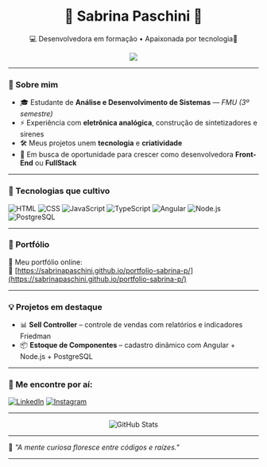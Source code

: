 <h1 align="center">🌿 Sabrina Paschini 🌱</h1>
<p align="center">💻 Desenvolvedora em formação • Apaixonada por tecnologia🍃</p>

<p align="center">
  <img src="https://readme-typing-svg.herokuapp.com?color=43c17e&lines=Estudante+de+ADS+%7C+3%C2%BA+semestre;Desenvolvedora+Web+em+formação;Amante+de+hardware+e+eletrônica;Construindo+meus+projetos+com+paixão" />
</p>

---

### 🌼 Sobre mim

- 🎓 Estudante de **Análise e Desenvolvimento de Sistemas** — *FMU (3º semestre)*
- ⚡ Experiência com **eletrônica analógica**, construção de sintetizadores e sirenes
- 🛠️ Meus projetos unem **tecnologia** e **criatividade**
- 🎯 Em busca de oportunidade para crescer como desenvolvedora **Front-End** ou **FullStack**

---

### 🌱 Tecnologias que cultivo

![HTML](https://img.shields.io/badge/HTML5-E34F26?style=for-the-badge&logo=html5&logoColor=white)
![CSS](https://img.shields.io/badge/CSS3-1572B6?style=for-the-badge&logo=css3&logoColor=white)
![JavaScript](https://img.shields.io/badge/JavaScript-F7DF1E?style=for-the-badge&logo=javascript&logoColor=black)
![TypeScript](https://img.shields.io/badge/TypeScript-3178C6?style=for-the-badge&logo=typescript&logoColor=white)
![Angular](https://img.shields.io/badge/Angular-DD0031?style=for-the-badge&logo=angular&logoColor=white)
![Node.js](https://img.shields.io/badge/Node.js-339933?style=for-the-badge&logo=nodedotjs&logoColor=white)
![PostgreSQL](https://img.shields.io/badge/PostgreSQL-4169E1?style=for-the-badge&logo=postgresql&logoColor=white)

---

### 🌼 Portfólio

📁 Meu portfólio online:  
🔗 [https://sabrinapaschini.github.io/portfolio-sabrina-p/](https://sabrinapaschini.github.io/portfolio-sabrina-p/)

---

### 💡 Projetos em destaque

- 📊 **Sell Controller** – controle de vendas com relatórios e indicadores Friedman  
- 📦 **Estoque de Componentes** – cadastro dinâmico com Angular + Node.js + PostgreSQL

---

### 🔗 Me encontre por aí:

[![LinkedIn](https://img.shields.io/badge/-LinkedIn-43c17e?style=for-the-badge&logo=linkedin&logoColor=white)](https://linkedin.com/in/sabrina-paschini/)
[![Instagram](https://img.shields.io/badge/-Instagram-8dcd94?style=for-the-badge&logo=instagram&logoColor=white)](https://instagram.com/myself.022/)

---

<p align="center">
  <img src="https://github-readme-stats.vercel.app/api?username=SabrinaPaschini&show_icons=true&theme=gruvbox&hide_title=true&hide_border=true&icon_color=43c17e&text_color=8dcd94" alt="GitHub Stats"/>
</p>

---

🧪 *"A mente curiosa floresce entre códigos e raízes."*

---

